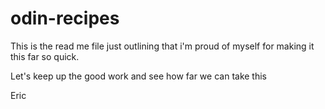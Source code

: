 # odin-recipes
<p>This is the read me file just outlining that i'm proud of myself for making it this far so quick.</p>
<p> Let's keep up the good work and see how far we can take this</P>
Eric